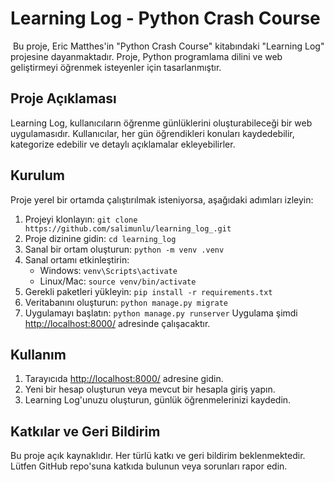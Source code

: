# Learning Log - Python Crash Course
​
Bu proje, Eric Matthes'in "Python Crash Course" kitabındaki "Learning Log" projesine dayanmaktadır. Proje, Python programlama dilini ve web geliştirmeyi öğrenmek isteyenler için tasarlanmıştır.
​
## Proje Açıklaması
Learning Log, kullanıcıların öğrenme günlüklerini oluşturabileceği bir web uygulamasıdır. Kullanıcılar, her gün öğrendikleri konuları kaydedebilir, kategorize edebilir ve detaylı açıklamalar ekleyebilirler.

## Kurulum
Proje yerel bir ortamda çalıştırılmak isteniyorsa, aşağıdaki adımları izleyin:
1. Projeyi klonlayın: `git clone https://github.com/salimunlu/learning_log_.git`
2. Proje dizinine gidin: `cd learning_log`
3. Sanal bir ortam oluşturun: `python -m venv .venv`
4. Sanal ortamı etkinleştirin:
   - Windows: `venv\Scripts\activate`
   - Linux/Mac: `source venv/bin/activate`
5. Gerekli paketleri yükleyin: `pip install -r requirements.txt`
6. Veritabanını oluşturun: `python manage.py migrate`
7. Uygulamayı başlatın: `python manage.py runserver`
​
Uygulama şimdi [http://localhost:8000/](http://localhost:8000/) adresinde çalışacaktır.
​
## Kullanım
1. Tarayıcıda [http://localhost:8000/](http://localhost:8000/) adresine gidin.
2. Yeni bir hesap oluşturun veya mevcut bir hesapla giriş yapın.
3. Learning Log'unuzu oluşturun, günlük öğrenmelerinizi kaydedin.
​
## Katkılar ve Geri Bildirim
Bu proje açık kaynaklıdır. Her türlü katkı ve geri bildirim beklenmektedir. Lütfen GitHub repo'suna katkıda bulunun veya sorunları rapor edin.
